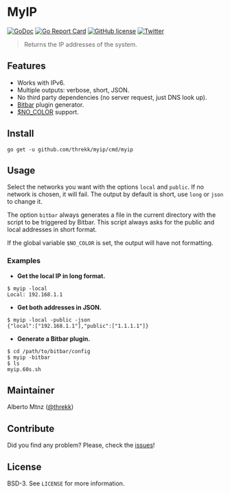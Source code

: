# MyIP
[![GoDoc](https://godoc.org/github.com/threkk/myip?status.svg)](https://godoc.org/github.com/threkk/myip) [![Go Report Card](https://goreportcard.com/badge/github.com/threkk/myip)](https://goreportcard.com/report/github.com/threkk/myip) [![GitHub license](https://img.shields.io/github/license/threkk/myip.svg)](https://github.com/threkk/myip/blob/master/LICENSE.md) [![Twitter](https://img.shields.io/twitter/url/https/github.com/threkk/myip.svg?style=social)](https://twitter.com/intent/tweet?text=Wow:&url=https%3A%2F%2Fgithub.com%2Fthrekk%2Fmyip)
> Returns the IP addresses of the system.

## Features
- Works with IPv6.
- Multiple outputs: verbose, short, JSON.
- No third party dependencies (no server request, just DNS look up).
- [Bitbar](https://getbitbar.com/) plugin generator.
- [$NO_COLOR](https://no-color.org) support.

## Install
```
go get -u github.com/threkk/myip/cmd/myip
```

## Usage
Select the networks you want with the options `local` and `public`. If no
network is chosen, it will fail. The output by default is short, use `long` or
`json` to change it.

The option `bitbar` always generates a file in the current directory with the
script to be triggered by Bitbar. This script always asks for the public and
local addresses in short format.

If the global variable `$NO_COLOR` is set, the output will have not formatting.

### Examples
- **Get the local IP in long format.**
```
$ myip -local
Local: 192.168.1.1
```

- **Get both addresses in JSON.**
```
$ myip -local -public -json
{"local":["192.168.1.1"],"public":["1.1.1.1"]}
```

- **Generate a Bitbar plugin.**
```
$ cd /path/to/bitbar/config
$ myip -bitbar
$ ls
myip.60s.sh
```

## Maintainer
Alberto Mtnz ([@threkk](https://threkk.com))

## Contribute
Did you find any problem? Please, check the [issues](https://github.com/threkk/myip/issues?q=is%3Aissue+is%3Aopen+sort%3Aupdated-desc)!

## License
BSD-3. See `LICENSE` for more information.
